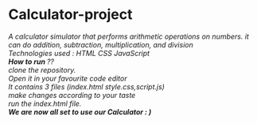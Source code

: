 # Calculator-project
<i>A calculator simulator that performs arithmetic operations on numbers. it can do  addition, subtraction, multiplication, and division <i> <br>
Technologies used : HTML CSS JavaScript <br>
<b>How to run </b> ?? <br>  clone the repository.<br>Open it in your favourite code editor <br>It contains 3 files (index.html style.css,script.js) 
<br>make changes according to your taste  <br> run the index.html file. 
<br>
<strong>We are now all set to use our Calculator : ) <strong>
